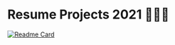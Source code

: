# Resume Projects  2021 👨🏽‍💻

[![Readme Card](https://github-readme-stats.vercel.app/api/pin/?username=Faiyaz42&repo=Resume-Projects&theme=maroongold)](https://github.com/Faiyaz42/Resume-Projects)

